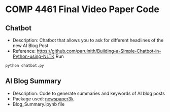 # COMP 4461 Final Video Paper Code

## Chatbot
* Description: Chatbot that allows you to ask for different headlines of the new AI Blog Post
* Reference: https://github.com/parulnith/Building-a-Simple-Chatbot-in-Python-using-NLTK
Run
```
python chatbot.py
```
## AI Blog Summary 
* Description: Code to generate summaries and keywords of AI blog posts
* Package used: [newspaper3k](https://github.com/codelucas/newspaper)
* Blog_Summary.ipynb file
